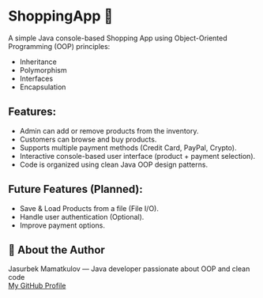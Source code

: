 # ShoppingApp 🛒

A simple Java console-based Shopping App using Object-Oriented Programming (OOP) principles:
- Inheritance
- Polymorphism
- Interfaces
- Encapsulation

## Features:
- Admin can add or remove products from the inventory.
- Customers can browse and buy products.
- Supports multiple payment methods (Credit Card, PayPal, Crypto).
- Interactive console-based user interface (product + payment selection).
- Code is organized using clean Java OOP design patterns.

## Future Features (Planned):
- Save & Load Products from a file (File I/O).
- Handle user authentication (Optional).
- Improve payment options.

## 👤 About the Author
Jasurbek Mamatkulov — Java developer passionate about OOP and clean code  
[My GitHub Profile](https://github.com/Jasur977)
